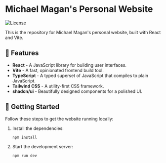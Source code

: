 # Michael Magan's Personal Website

[![License](https://img.shields.io/badge/license-MIT-blue.svg)](https://github.com/michaelmagan/personal-website/blob/main/LICENSE)

This is the repository for Michael Magan's personal website, built with React and Vite.

## 🎉 Features

- **React** - A JavaScript library for building user interfaces.
- **Vite** - A fast, opinionated frontend build tool.
- **TypeScript** - A typed superset of JavaScript that compiles to plain JavaScript.
- **Tailwind CSS** - A utility-first CSS framework.
- **shadcn/ui** - Beautifully designed components for a polished UI.

## 🚀 Getting Started

Follow these steps to get the website running locally:


1. Install the dependencies:

   ```bash
   npm install
   ```

2. Start the development server:

   ```bash
   npm run dev
   ```